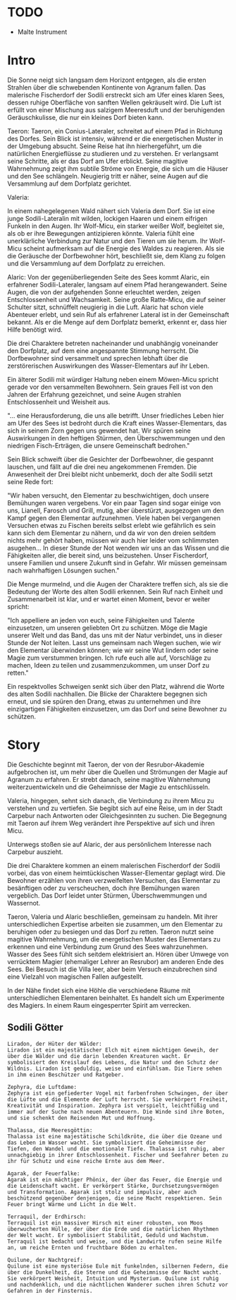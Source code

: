 # TODO
- Malte Instrument


# Intro
Die Sonne neigt sich langsam dem Horizont entgegen, als die ersten Strahlen über die schwebenden Kontinente von Agranum fallen. Das malerische Fischerdorf der Sodili erstreckt sich am Ufer eines klaren Sees, dessen ruhige Oberfläche von sanften Wellen gekräuselt wird. Die Luft ist erfüllt von einer Mischung aus salzigem Meeresduft und der beruhigenden Geräuschkulisse, die nur ein kleines Dorf bieten kann.

Taeron:
Taeron, ein Conius-Lateraler, schreitet auf einem Pfad in Richtung des Dorfes. Sein Blick ist intensiv, während er die energetischen Muster in der Umgebung absucht. Seine Reise hat ihn hierhergeführt, um die natürlichen Energieflüsse zu studieren und zu verstehen. Er verlangsamt seine Schritte, als er das Dorf am Ufer erblickt. Seine magitive Wahrnehmung zeigt ihm subtile Ströme von Energie, die sich um die Häuser und den See schlängeln. Neugierig tritt er näher, seine Augen auf die Versammlung auf dem Dorfplatz gerichtet.

Valeria:


In einem nahegelegenen Wald nähert sich Valeria dem Dorf. Sie ist eine junge Sodili-Lateralin mit wilden, lockigen Haaren und einem eifrigen Funkeln in den Augen. Ihr Wolf-Micu, ein starker weißer Wolf, begleitet sie, als ob er ihre Bewegungen antizipieren könnte. Valeria fühlt eine unerklärliche Verbindung zur Natur und den Tieren um sie herum. Ihr Wolf-Micu scheint aufmerksam auf die Energie des Waldes zu reagieren. Als sie die Geräusche der Dorfbewohner hört, beschließt sie, dem Klang zu folgen und die Versammlung auf dem Dorfplatz zu erreichen.

Alaric:
Von der gegenüberliegenden Seite des Sees kommt Alaric, ein erfahrener Sodili-Lateraler, langsam auf einem Pfad herangewandert. Seine Augen, die von der aufgehenden Sonne erleuchtet werden, zeigen Entschlossenheit und Wachsamkeit. Seine große Ratte-Micu, die auf seiner Schulter sitzt, schnüffelt neugierig in die Luft. Alaric hat schon viele Abenteuer erlebt, und sein Ruf als erfahrener Lateral ist in der Gemeinschaft bekannt. Als er die Menge auf dem Dorfplatz bemerkt, erkennt er, dass hier Hilfe benötigt wird.

Die drei Charaktere betreten nacheinander und unabhängig voneinander den Dorfplatz, auf dem eine angespannte Stimmung herrscht. Die Dorfbewohner sind versammelt und sprechen lebhaft über die zerstörerischen Auswirkungen des Wasser-Elementars auf ihr Leben.

Ein älterer Sodili mit würdiger Haltung neben einem Möwen-Micu spricht gerade vor den versammelten Bewohnern. Sein graues Fell ist von den Jahren der Erfahrung gezeichnet, und seine Augen strahlen Entschlossenheit und Weisheit aus.

"... eine Herausforderung, die uns alle betrifft. Unser friedliches Leben hier am Ufer des Sees ist bedroht durch die Kraft eines Wasser-Elementars, das sich in seinem Zorn gegen uns gewendet hat. Wir spüren seine Auswirkungen in den heftigen Stürmen, den Überschwemmungen und den niedrigen Fisch-Erträgen, die unsere Gemeinschaft bedrohen."

Sein Blick schweift über die Gesichter der Dorfbewohner, die gespannt lauschen, und fällt auf die drei neu angekommenen Fremden. Die Anwesenheit der Drei bleibt nicht unbemerkt, doch der alte Sodili setzt seine Rede fort:

"Wir haben versucht, den Elementar zu beschwichtigen, doch unsere Bemühungen waren vergebens. Vor ein paar Tagen sind sogar einige von uns, Lianell, Farosch und Grill, mutig, aber überstürzt, ausgezogen um den Kampf gegen den Elementar aufzunehmen. Viele haben bei vergangenen Versuchen etwas zu Fischen bereits selbst erlebt wie gefährlich es sein kann sich dem Elementar zu nähern, und da wir von den dreien seitdem nichts mehr gehört haben, müssen wir auch hier leider vom schlimmsten asugehen... In dieser Stunde der Not wenden wir uns an das Wissen und die Fähigkeiten aller, die bereit sind, uns beizustehen. Unser Fischerdorf, unsere Familien und unsere Zukunft sind in Gefahr. Wir müssen gemeinsam nach wahrhaftigen Lösungen suchen."

Die Menge murmelnd, und die Augen der Charaktere treffen sich, als sie die Bedeutung der Worte des alten Sodili erkennen. Sein Ruf nach Einheit und Zusammenarbeit ist klar, und er wartet einen Moment, bevor er weiter spricht:

"Ich appelliere an jeden von euch, seine Fähigkeiten und Talente einzusetzen, um unseren geliebten Ort zu schützen. Möge die Magie unserer Welt und das Band, das uns mit der Natur verbindet, uns in dieser Stunde der Not leiten. Lasst uns gemeinsam nach Wegen suchen, wie wir den Elementar überwinden können; wie wir seine Wut lindern oder seine Magie zum verstummen bringen. Ich rufe euch alle auf, Vorschläge zu machen, Ideen zu teilen und zusammenzukommen, um unser Dorf zu retten."

Ein respektvolles Schweigen senkt sich über den Platz, während die Worte des alten Sodili nachhallen. Die Blicke der Charaktere begegnen sich erneut, und sie spüren den Drang, etwas zu unternehmen und ihre einzigartigen Fähigkeiten einzusetzen, um das Dorf und seine Bewohner zu schützen.


# Story
Die Geschichte beginnt mit Taeron, der von der Resrubor-Akademie aufgebrochen ist, um mehr über die Quellen und Strömungen der Magie auf Agranum zu erfahren. Er strebt danach, seine magitive Wahrnehmung weiterzuentwickeln und die Geheimnisse der Magie zu entschlüsseln.

Valeria, hingegen, sehnt sich danach, die Verbindung zu ihrem Micu zu verstehen und zu vertiefen. Sie begibt sich auf eine Reise, um in der Stadt Carpebur nach Antworten oder Gleichgesinnten zu suchen. Die Begegnung mit Taeron auf ihrem Weg verändert ihre Perspektive auf sich und ihren Micu.

Unterwegs stoßen sie auf Alaric, der aus persönlichem Interesse nach Carpebur auszieht. 

Die drei Charaktere kommen an einem malerischen Fischerdorf der Sodili vorbei, das von einem heimtückischen Wasser-Elementar geplagt wird. Die Bewohner erzählen von ihren verzweifelten Versuchen, das Elementar zu besänftigen oder zu verscheuchen, doch ihre Bemühungen waren vergeblich. Das Dorf leidet unter Stürmen, Überschwemmungen und Wassernot.

Taeron, Valeria und Alaric beschließen, gemeinsam zu handeln. Mit ihrer unterschiedlichen Expertise arbeiten sie zusammen, um den Elementar zu beruhigen oder zu besiegen und das Dorf zu retten. Taeron nutzt seine magitive Wahrnehmung, um die energetischen Muster des Elementars zu erkennen und eine Verbindung zum Grund des Sees wahrzunehmen. Wasser des Sees fühlt sich seitdem elektrisiert an. Hören über Umwege von verrücktem Magier (ehemaliger Lehrer an Resrubor) am anderen Ende des Sees. Bei Besuch ist die Villa leer, aber beim Versuch einzubrechen sind eine Vielzahl von magischen Fallen aufgestellt.

In der Nähe findet sich eine Höhle die verschiedene Räume mit unterschiedlichen Elementaren beinhaltet. Es handelt sich um Experimente des Magiers. In einem Raum eingesperrter Spirit am verrecken.

## Sodili Götter
    Liradon, der Hüter der Wälder:
    Liradon ist ein majestätischer Elch mit einem mächtigen Geweih, der über die Wälder und die darin lebenden Kreaturen wacht. Er symbolisiert den Kreislauf des Lebens, die Natur und den Schutz der Wildnis. Liradon ist geduldig, weise und einfühlsam. Die Tiere sehen in ihm einen Beschützer und Ratgeber.

    Zephyra, die Luftdame:
    Zephyra ist ein gefiederter Vogel mit farbenfrohen Schwingen, der über die Lüfte und die Elemente der Luft herrscht. Sie verkörpert Freiheit, Kreativität und Inspiration. Zephyra ist verspielt, leichtfüßig und immer auf der Suche nach neuen Abenteuern. Die Winde sind ihre Boten, und sie schenkt den Reisenden Mut und Hoffnung.

    Thalassa, die Meeresgöttin:
    Thalassa ist eine majestätische Schildkröte, die über die Ozeane und das Leben im Wasser wacht. Sie symbolisiert die Geheimnisse der Tiefen, den Wandel und die emotionale Tiefe. Thalassa ist ruhig, aber unnachgiebig in ihrer Entschlossenheit. Fischer und Seefahrer beten zu ihr für Schutz und eine reiche Ernte aus dem Meer.

    Agarak, der Feuerfalke:
    Agarak ist ein mächtiger Phönix, der über das Feuer, die Energie und die Leidenschaft wacht. Er verkörpert Stärke, Durchsetzungsvermögen und Transformation. Agarak ist stolz und impulsiv, aber auch beschützend gegenüber denjenigen, die seine Macht respektieren. Sein Feuer bringt Wärme und Licht in die Welt.

    Terraquil, der Erdhirsch:
    Terraquil ist ein massiver Hirsch mit einer robusten, von Moos überwucherten Hülle, der über die Erde und die natürlichen Rhythmen der Welt wacht. Er symbolisiert Stabilität, Geduld und Wachstum. Terraquil ist bedacht und weise, und die Landwirte rufen seine Hilfe an, um reiche Ernten und fruchtbare Böden zu erhalten.

    Quilune, der Nachtgreif:
    Quilune ist eine mysteriöse Eule mit funkelnden, silbernen Federn, die über die Dunkelheit, die Sterne und die Geheimnisse der Nacht wacht. Sie verkörpert Weisheit, Intuition und Mysterium. Quilune ist ruhig und nachdenklich, und die nächtlichen Wanderer suchen ihren Schutz vor Gefahren in der Finsternis.